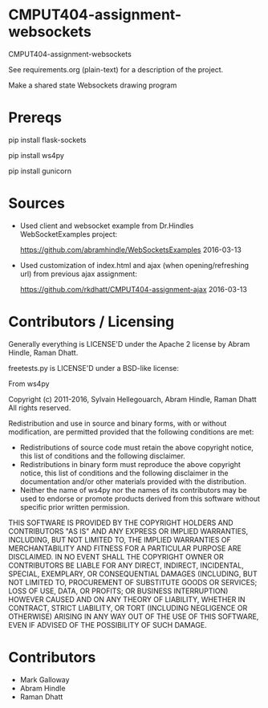 CMPUT404-assignment-websockets
==============================

CMPUT404-assignment-websockets

See requirements.org (plain-text) for a description of the project.

Make a shared state Websockets drawing program

Prereqs
=======

pip install flask-sockets

pip install ws4py

pip install gunicorn

Sources
==========

- Used client and websocket example from Dr.Hindles WebSocketExamples project:

   https://github.com/abramhindle/WebSocketsExamples 2016-03-13

- Used customization of index.html and ajax (when opening/refreshing url) from previous ajax assignment:

   https://github.com/rkdhatt/CMPUT404-assignment-ajax 2016-03-13

Contributors / Licensing
========================

Generally everything is LICENSE'D under the Apache 2 license by Abram Hindle, Raman Dhatt.

freetests.py is LICENSE'D under a BSD-like license:

From ws4py

Copyright (c) 2011-2016, Sylvain Hellegouarch, Abram Hindle, Raman Dhatt
All rights reserved.

Redistribution and use in source and binary forms, with or without
modification, are permitted provided that the following conditions are met:

 * Redistributions of source code must retain the above copyright notice,
   this list of conditions and the following disclaimer.
 * Redistributions in binary form must reproduce the above copyright
   notice, this list of conditions and the following disclaimer in the
   documentation and/or other materials provided with the distribution.
 * Neither the name of ws4py nor the names of its contributors may be used
   to endorse or promote products derived from this software without
   specific prior written permission.

THIS SOFTWARE IS PROVIDED BY THE COPYRIGHT HOLDERS AND CONTRIBUTORS "AS IS"
AND ANY EXPRESS OR IMPLIED WARRANTIES, INCLUDING, BUT NOT LIMITED TO, THE
IMPLIED WARRANTIES OF MERCHANTABILITY AND FITNESS FOR A PARTICULAR PURPOSE
ARE DISCLAIMED. IN NO EVENT SHALL THE COPYRIGHT OWNER OR CONTRIBUTORS BE
LIABLE FOR ANY DIRECT, INDIRECT, INCIDENTAL, SPECIAL, EXEMPLARY, OR
CONSEQUENTIAL DAMAGES (INCLUDING, BUT NOT LIMITED TO, PROCUREMENT OF
SUBSTITUTE GOODS OR SERVICES; LOSS OF USE, DATA, OR PROFITS; OR BUSINESS
INTERRUPTION) HOWEVER CAUSED AND ON ANY THEORY OF LIABILITY, WHETHER IN
CONTRACT, STRICT LIABILITY, OR TORT (INCLUDING NEGLIGENCE OR OTHERWISE)
ARISING IN ANY WAY OUT OF THE USE OF THIS SOFTWARE, EVEN IF ADVISED OF THE
POSSIBILITY OF SUCH DAMAGE.

Contributors
============

* Mark Galloway
* Abram Hindle
* Raman Dhatt
